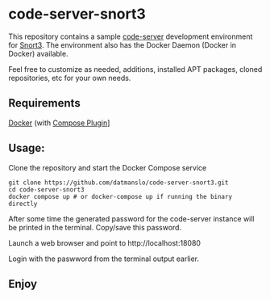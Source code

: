 # code-server-snort3

This repository contains a sample [code-server](https://coder.com/docs/code-server/latest) development environment for [Snort3](https://www.github.com/snort3). The environment also has the Docker Daemon (Docker in Docker) available.

Feel free to customize as needed, additions, installed APT packages, cloned repositories, etc for your own needs.

## Requirements

[Docker](https://docs.docker.com/engine/install/) (with [Compose Plugin](https://docs.docker.com/compose/install/)]

## Usage:

Clone the repository and start the Docker Compose service

```
git clone https://github.com/datmanslo/code-server-snort3.git
cd code-server-snort3
docker compose up # or docker-compose up if running the binary directly
```

After some time the generated password for the code-server instance will be printed in the terminal. Copy/save this password.

Launch a web browser and point to http://localhost:18080

Login with the paswword from the terminal output earlier.

## Enjoy

